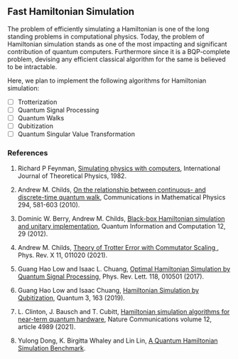 ## Fast Hamiltonian Simulation

The problem of efficiently simulating a Hamiltonian is one of the long standing problems in computational physics. Today, the problem of Hamiltonian simulation stands as one of the most impacting and significant contribution of quantum computers. Furthermore since it is a BQP-complete problem, devising any efficient classical algorithm for the same is believed to be intractable.

Here, we plan to implement the following algorithms for Hamiltonian simulation:
- [ ] Trotterization
- [ ] Quantum Signal Processing
- [ ] Quantum Walks
- [ ] Qubitization
- [ ] Quantum Singular Value Transformation

### References

1. Richard P Feynman, [Simulating physics with computers](http://www.sciencemag.org/cgi/content/abstract/273/5278/1073), International Journal of Theoretical Physics, 1982.
    
1. Andrew M. Childs, [On the relationship between continuous- and discrete-time quantum walk](https://arxiv.org/abs/0810.0312), Communications in Mathematical Physics 294, 581-603 (2010).
    
1. Dominic W. Berry, Andrew M. Childs, [Black-box Hamiltonian simulation and unitary implementation](https://arxiv.org/abs/0910.4157), Quantum Information and Computation 12, 29 (2012).

1. Andrew M. Childs, [Theory of Trotter Error with Commutator Scaling
](https://journals.aps.org/prx/abstract/10.1103/PhysRevX.11.011020), Phys. Rev. X 11, 011020 (2021).
    
1. Guang Hao Low and Isaac L. Chuang, [Optimal Hamiltonian Simulation by Quantum Signal Processing](https://journals.aps.org/prl/abstract/10.1103/PhysRevLett.118.010501), Phys. Rev. Lett. 118, 010501 (2017).
    
1. Guang Hao Low and Isaac Chuang, [Hamiltonian Simulation by Qubitization](https://quantum-journal.org/papers/q-2019-07-12-163), Quantum 3, 163 (2019).
    
1. L. Clinton, J. Bausch and T. Cubitt, [Hamiltonian simulation algorithms for near-term quantum hardware](https://www.nature.com/articles/s41467-021-25196-0), Nature Communications volume 12, article 4989 (2021).
    
1. Yulong Dong, K. Birgitta Whaley and Lin Lin, [A Quantum Hamiltonian Simulation Benchmark](https://arxiv.org/pdf/2108.03747.pdf).
